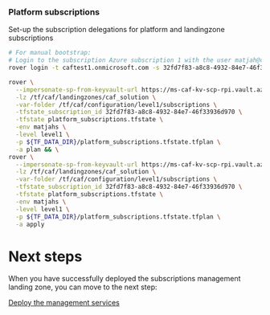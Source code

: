 
### Platform subscriptions
Set-up the subscription delegations for platform and landingzone subscriptions

```bash
# For manual bootstrap:
# Login to the subscription Azure subscription 1 with the user matjah@caftest1.onmicrosoft.com
rover login -t caftest1.onmicrosoft.com -s 32fd7f83-a8c8-4932-84e7-46f33936d970

rover \
  --impersonate-sp-from-keyvault-url https://ms-caf-kv-scp-rpi.vault.azure.net/ \
  -lz /tf/caf/landingzones/caf_solution \
  -var-folder /tf/caf/configuration/level1/subscriptions \
  -tfstate_subscription_id 32fd7f83-a8c8-4932-84e7-46f33936d970 \
  -tfstate platform_subscriptions.tfstate \
  -env matjahs \
  -level level1 \
  -p ${TF_DATA_DIR}/platform_subscriptions.tfstate.tfplan \
  -a plan && \
rover \
  --impersonate-sp-from-keyvault-url https://ms-caf-kv-scp-rpi.vault.azure.net/ \
  -lz /tf/caf/landingzones/caf_solution \
  -var-folder /tf/caf/configuration/level1/subscriptions \
  -tfstate_subscription_id 32fd7f83-a8c8-4932-84e7-46f33936d970 \
  -tfstate platform_subscriptions.tfstate \
  -env matjahs \
  -level level1 \
  -p ${TF_DATA_DIR}/platform_subscriptions.tfstate.tfplan \
  -a apply

```


# Next steps

When you have successfully deployed the subscriptions management landing zone, you can move to the next step:

[Deploy the management services](../../level1/management/readme.md)
